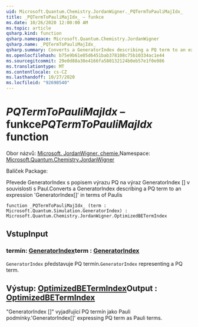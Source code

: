 ```yaml
---
uid: Microsoft.Quantum.Chemistry.JordanWigner._PQTermToPauliMajIdx_
title: _PQTermToPauliMajIdx_ – funkce
ms.date: 10/26/2020 12:00:00 AM
ms.topic: article
qsharp.kind: function
qsharp.namespace: Microsoft.Quantum.Chemistry.JordanWigner
qsharp.name: _PQTermToPauliMajIdx_
qsharp.summary: Converts a GeneratorIndex describing a PQ term to an expression 'GeneratorIndex[]' in terms of Paulis
ms.openlocfilehash: b75e9b61e05d6451bab378108c75b10334ac1e44
ms.sourcegitcommit: 29e0d88a30e4166fa580132124b0eb57e1f0e986
ms.translationtype: MT
ms.contentlocale: cs-CZ
ms.lasthandoff: 10/27/2020
ms.locfileid: "92698540"
---
```

# <a name="_pqtermtopaulimajidx_-function"></a><span data-ttu-id="62722-102">_PQTermToPauliMajIdx_ – funkce</span><span class="sxs-lookup"><span data-stu-id="62722-102">_PQTermToPauliMajIdx_ function</span></span>

<span data-ttu-id="62722-103">Obor názvů: [Microsoft. JordanWigner. chemie.](xref:Microsoft.Quantum.Chemistry.JordanWigner)</span><span class="sxs-lookup"><span data-stu-id="62722-103">Namespace: [Microsoft.Quantum.Chemistry.JordanWigner](xref:Microsoft.Quantum.Chemistry.JordanWigner)</span></span>

<span data-ttu-id="62722-104">Balíček [](https://nuget.org/packages/)</span><span class="sxs-lookup"><span data-stu-id="62722-104">Package: [](https://nuget.org/packages/)</span></span>


<span data-ttu-id="62722-105">Převede GeneratorIndex s popisem výrazu PQ na výraz GeneratorIndex [] v souvislosti s Paul.</span><span class="sxs-lookup"><span data-stu-id="62722-105">Converts a GeneratorIndex describing a PQ term to an expression 'GeneratorIndex[]' in terms of Paulis</span></span>

```qsharp
function _PQTermToPauliMajIdx_ (term : Microsoft.Quantum.Simulation.GeneratorIndex) : Microsoft.Quantum.Chemistry.JordanWigner.OptimizedBETermIndex
```


## <a name="input"></a><span data-ttu-id="62722-106">Vstup</span><span class="sxs-lookup"><span data-stu-id="62722-106">Input</span></span>

### <a name="term--generatorindex"></a><span data-ttu-id="62722-107">termín: [GeneratorIndex](xref:Microsoft.Quantum.Simulation.GeneratorIndex)</span><span class="sxs-lookup"><span data-stu-id="62722-107">term : [GeneratorIndex](xref:Microsoft.Quantum.Simulation.GeneratorIndex)</span></span>

<span data-ttu-id="62722-108">`GeneratorIndex` představuje PQ termín.</span><span class="sxs-lookup"><span data-stu-id="62722-108">`GeneratorIndex` representing a PQ term.</span></span>



## <a name="output--optimizedbetermindex"></a><span data-ttu-id="62722-109">Výstup: [OptimizedBETermIndex](xref:Microsoft.Quantum.Chemistry.JordanWigner.OptimizedBETermIndex)</span><span class="sxs-lookup"><span data-stu-id="62722-109">Output : [OptimizedBETermIndex](xref:Microsoft.Quantum.Chemistry.JordanWigner.OptimizedBETermIndex)</span></span>

<span data-ttu-id="62722-110">"GeneratorIndex []" vyjadřující PQ termín jako Pauli podmínky.</span><span class="sxs-lookup"><span data-stu-id="62722-110">'GeneratorIndex[]' expressing PQ term as Pauli terms.</span></span>